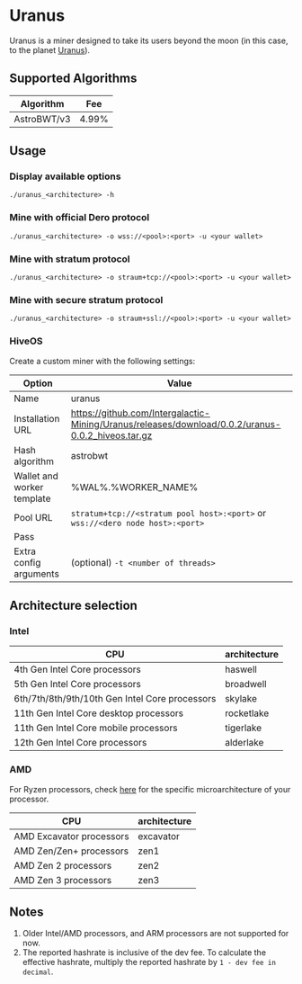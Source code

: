 # Uranus

Uranus is a miner designed to take its users beyond the moon (in this case, to the planet [Uranus](https://en.wikipedia.org/wiki/Uranus)).

## Supported Algorithms
| Algorithm | Fee |
| ----------- | ----------- |
| AstroBWT/v3 | 4.99%

## Usage

### Display available options
`./uranus_<architecture> -h`

### Mine with official Dero protocol
`./uranus_<architecture> -o wss://<pool>:<port> -u <your wallet>`

### Mine with stratum protocol
`./uranus_<architecture> -o straum+tcp://<pool>:<port> -u <your wallet>`

### Mine with secure stratum protocol
`./uranus_<architecture> -o straum+ssl://<pool>:<port> -u <your wallet>`

### HiveOS
Create a custom miner with the following settings:

| Option | Value |
| ----------- | ----------- |
| Name | uranus |
| Installation URL | https://github.com/Intergalactic-Mining/Uranus/releases/download/0.0.2/uranus-0.0.2_hiveos.tar.gz |
| Hash algorithm | astrobwt |
| Wallet and worker template | %WAL%.%WORKER_NAME% |
| Pool URL | `stratum+tcp://<stratum pool host>:<port>` or `wss://<dero node host>:<port>`  |
| Pass | |
| Extra config arguments | (optional) `-t <number of threads>` |

## Architecture selection
### Intel
| CPU | architecture |
| ----------- | ----------- |
| 4th Gen Intel Core processors | haswell |
| 5th Gen Intel Core processors | broadwell |
| 6th/7th/8th/9th/10th Gen Intel Core processors | skylake |
| 11th Gen Intel Core desktop processors | rocketlake |
| 11th Gen Intel Core mobile processors | tigerlake |
| 12th Gen Intel Core processors | alderlake |

### AMD
For Ryzen processors, check [here](https://en.wikipedia.org/wiki/List_of_AMD_Ryzen_processors) for the specific microarchitecture of your processor.

| CPU | architecture |
| ----------- | ----------- |
| AMD Excavator processors | excavator |
| AMD Zen/Zen+ processors | zen1 |
| AMD Zen 2 processors | zen2 |
| AMD Zen 3 processors | zen3 |

## Notes
1. Older Intel/AMD processors, and ARM processors are not supported for now.
2. The reported hashrate is inclusive of the dev fee. To calculate the effective hashrate, multiply the reported hashrate by `1 - dev fee in decimal`.